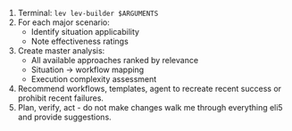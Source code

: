 1. Terminal: `lev lev-builder $ARGUMENTS`
2. For each major scenario:
   - Identify situation applicability
   - Note effectiveness ratings
3. Create master analysis:
   - All available approaches ranked by relevance
   - Situation → workflow mapping
   - Execution complexity assessment
4. Recommend workflows, templates, agent to recreate recent success or prohibit recent failures.
5. Plan, verify, act - do not make changes walk me through everything eli5 and provide suggestions.